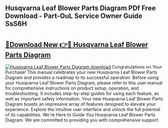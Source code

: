 ## Husqvarna Leaf Blower Parts Diagram PDf Free Download - Part-OuL Service Owner Guide SsS6H

# <h2><a href="http://dfjti4k.blite.top/?on=Husqvarna+Leaf+Blower+Parts+Diagram">🔗Download New 👉🔴 Husqvarna Leaf Blower Parts Diagram</a></h2>

[![Husqvarna Leaf Blower Parts Diagram download](https://i.imgur.com/lujVjoI.png)](http://dfjti4k.blite.top/?on=Husqvarna+Leaf+Blower+Parts+Diagram)
Congratulations on Your Purchase! This manual celebrates your new Husqvarna Leaf Blower Parts Diagram and provides a roadmap to its successful operation. Before using your Husqvarna Leaf Blower Parts Diagram, please refer to this user manual for comprehensive instructions on product setup, operation, and troubleshooting. It includes step-by-step guides for using each feature, as well as important safety information. Your new Husqvarna Leaf Blower Parts Diagram boasts an impressive array of features designed to elevate your experience. Explore the intuitive user interface and unlock the full potential of its capabilities. We're Here to Guide You Husqvarna Leaf Blower Parts Diagram. We are committed to providing you with comprehensive support.

